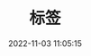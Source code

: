 ---
title: 标签
date: 2022-11-03 11:05:15
updated: 2022-11-03 11:05:15
type: "tags"
top_img: /img/background.png

---